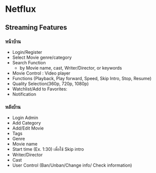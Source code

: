 # Netflux

## Streaming Features 
### หน้าบ้าน 
* Login/Register
* Select Movie genre/category
* Search Function
  * by Movie name, cast, Writer/Director, or keywords
* Movie Control : Video player
* Functions (Playback, Play forward, Speed, Skip Intro, Stop, Resume)
* Quality Selection(360p, 720p, 1080p)
* Watchlist/Add to Favorites:
* Notification

### หลังบ้าน
* Login Admin
* Add Category
 * Add/Edit Movie
  * Tags
  * Genre
  * Movie name
  * Start time (Ex. 1:30) เพื่อใช้ Skip intro
  * Writer/Director
  * Cast
* User Control (Ban/Unban/Change info/ Check information)
